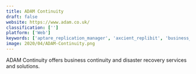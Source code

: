 ```yaml
---
title: ADAM Continuity
draft: false 
website: https://www.adam.co.uk/
classification: ['']
platform: ['Web']
keywords: ['aptare_replication_manager', 'axcient_replibit', 'business_continuity_management_app', 'dxi', 'datto_alto', 'enablon_business_continuity_management', 'ibm_spectrum_protect', 'logicmanager', 'netpresenter_emergency_alerting', 'ontap_data_management_software', 'preparis', 'probax_control', 'quantivate_business_continuity', 'rpx_recovery_planner', 'replication_manager', 'sai360', 'snx_systems', 'wolfpac']
image: 2020/04/ADAM-Continuity.png
---
```

ADAM Continuity offers business continuity and disaster recovery services and solutions.